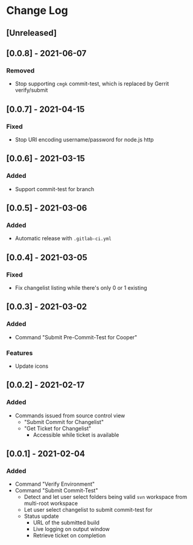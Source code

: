 # Change Log

## [Unreleased]

## [0.0.8] - 2021-06-07

### Removed

*   Stop supporting `cmgk` commit-test, which is replaced by Gerrit
    verify/submit

## [0.0.7] - 2021-04-15

### Fixed

*   Stop URI encoding username/password for node.js http

## [0.0.6] - 2021-03-15

### Added

*   Support commit-test for branch

## [0.0.5] - 2021-03-06

### Added

*   Automatic release with `.gitlab-ci.yml`

## [0.0.4] - 2021-03-05

### Fixed

*   Fix changelist listing while there's only 0 or 1 existing

## [0.0.3] - 2021-03-02

### Added

*   Command "Submit Pre-Commit-Test for Cooper"

### Features

*   Update icons

## [0.0.2] - 2021-02-17

### Added

*   Commands issued from source control view
    *   "Submit Commit for Changelist"
    *   "Get Ticket for Changelist"
        *   Accessible while ticket is available

## [0.0.1] - 2021-02-04

### Added

*   Command "Verify Environment"
*   Command "Submit Commit-Test"
    *   Detect and let user select folders being valid `svn` workspace from
        multi-root workspace
    *   Let user select changelist to submit commit-test for
    *   Status update
        *   URL of the submitted build
        *   Live logging on output window
        *   Retrieve ticket on completion
